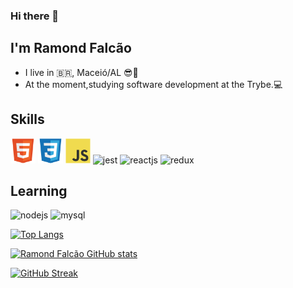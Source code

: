 ### Hi there 👋

## I'm Ramond Falcão
- I live in :brazil:, Maceió/AL :sunglasses::sunrise:
- At the moment,studying software development at the Trybe.:computer:

## Skills
<img src="https://raw.githubusercontent.com/devicons/devicon/master/icons/html5/html5-original.svg" alt="html5" width="40" height="40" style="max-width:100%;"></img>
<img src="https://raw.githubusercontent.com/devicons/devicon/master/icons/css3/css3-original.svg" alt="css3" width="40" height="40" style="max-width:100%;"></img>
<img src="https://raw.githubusercontent.com/devicons/devicon/master/icons/javascript/javascript-original.svg" alt="javascript" width="40" height="40" style="max-width:100%;"></img>
<img src="https://cdn.jsdelivr.net/gh/devicons/devicon/icons/jest/jest-plain.svg" alt="jest" width="40" height="40" style="max-width:100%;"></img>
<img src="https://cdn.jsdelivr.net/gh/devicons/devicon/icons/react/react-original.svg" alt="reactjs" width="40" height="40" style="max-width:100%;"></img>
<img src="https://cdn.jsdelivr.net/gh/devicons/devicon/icons/redux/redux-original.svg" alt="redux" width="40" height="40" style="max-width:100%;"></img>
## Learning
<img src="https://cdn.jsdelivr.net/gh/devicons/devicon/icons/nodejs/nodejs-original-wordmark.svg" alt="nodejs" width="40" height="40" style="max-width:100%;"></img>
<img src="https://cdn.jsdelivr.net/gh/devicons/devicon/icons/mysql/mysql-original-wordmark.svg" alt="mysql" width="40" height="40" style="max-width:100%;"></img>

[![Top Langs](https://github-readme-stats.vercel.app/api/top-langs/?username=ramondfalcao&layout=compact)](https://github.com/ramondfalcao/github-readme-stats)

[![Ramond Falcão GitHub stats](https://github-readme-stats.vercel.app/api?username=ramondfalcao)](https://github.com/ramondfalcao/github-readme-stats)

[![GitHub Streak](https://github-readme-streak-stats.herokuapp.com/?user=ramondfalcao&theme=dark)](https://git.io/streak-stats)
